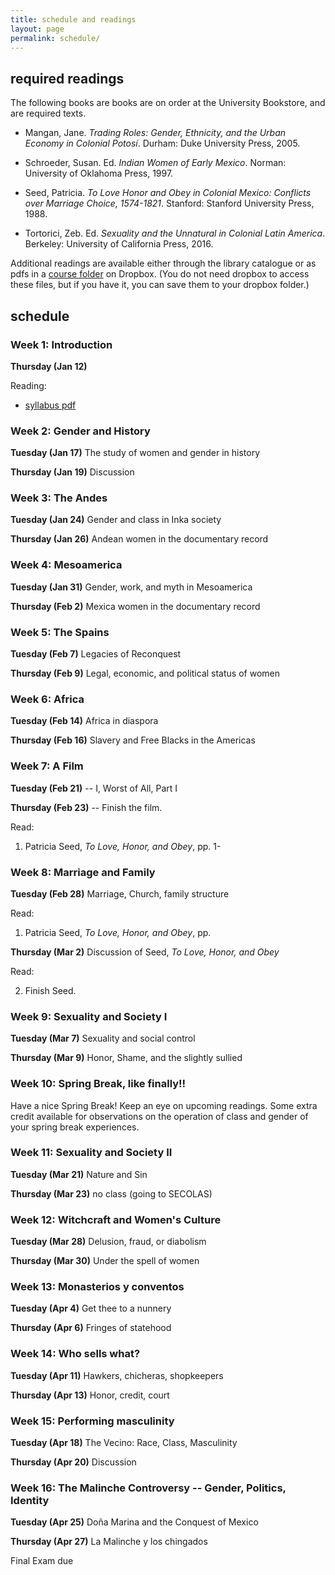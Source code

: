 ```yaml
---
title: schedule and readings
layout: page
permalink: schedule/
---
```


## required readings

The following books are books are on order at the University Bookstore, and are
required texts.

* Mangan, Jane. *Trading Roles: Gender, Ethnicity, and the Urban Economy in
  Colonial Potosí*. Durham: Duke University Press, 2005.

* Schroeder, Susan. Ed. *Indian Women of Early Mexico*. Norman: University of
  Oklahoma Press, 1997.

* Seed, Patricia. *To Love Honor and Obey in Colonial Mexico: Conflicts over
  Marriage Choice, 1574-1821*. Stanford: Stanford University Press, 1988.

* Tortorici, Zeb. Ed. *Sexuality and the Unnatural in Colonial Latin America*.
  Berkeley: University of California Press, 2016.

Additional readings are available either through the library catalogue or as
pdfs in a [course folder]() on Dropbox. (You do not need dropbox to access
these files, but if you have it, you can save them to your dropbox folder.)

## schedule

### Week 1: Introduction

**Thursday (Jan 12)**

Reading:

* [syllabus pdf]()


### Week 2: Gender and History

**Tuesday (Jan 17)** The study of women and gender in history

**Thursday (Jan 19)** Discussion


### Week 3: The Andes

**Tuesday (Jan 24)** Gender and class in Inka society


**Thursday (Jan 26)** Andean women in the documentary record

### Week 4: Mesoamerica

**Tuesday (Jan 31)** Gender, work, and myth in Mesoamerica

**Thursday (Feb 2)** Mexica women in the documentary record

### Week 5: The Spains

**Tuesday (Feb 7)** Legacies of Reconquest

**Thursday (Feb 9)** Legal, economic, and political status of women


### Week 6: Africa

**Tuesday (Feb 14)** Africa in diaspora

**Thursday (Feb 16)** Slavery and Free Blacks in the Americas


### Week 7: A Film

**Tuesday (Feb 21)** -- I, Worst of All, Part I

**Thursday (Feb 23)** -- Finish the film.

Read:

1. Patricia Seed, *To Love, Honor, and Obey*, pp. 1-

### Week 8: Marriage and Family

**Tuesday (Feb 28)** Marriage, Church, family structure

Read:

1. Patricia Seed, *To Love, Honor, and Obey*, pp. 

**Thursday (Mar 2)** Discussion of Seed, *To Love, Honor, and Obey*

Read:

2. Finish Seed.


### Week 9: Sexuality and Society I

**Tuesday (Mar 7)** Sexuality and social control


**Thursday (Mar 9)** Honor, Shame, and the slightly sullied


### Week 10: Spring Break, like finally!!

Have a nice Spring Break! Keep an eye on upcoming readings. Some extra credit
available for observations on the operation of class and gender of your
spring break experiences.

### Week 11:  Sexuality and Society II

**Tuesday (Mar 21)** Nature and Sin

**Thursday (Mar 23)** no class (going to SECOLAS)


### Week 12: Witchcraft and Women's Culture

**Tuesday (Mar 28)** Delusion, fraud, or diabolism

**Thursday (Mar 30)** Under the spell of women


### Week 13: Monasterios y conventos 

**Tuesday (Apr 4)** Get thee to a nunnery

**Thursday (Apr 6)** Fringes of statehood


### Week 14: Who sells what?

**Tuesday (Apr 11)** Hawkers, chicheras, shopkeepers

**Thursday (Apr 13)** Honor, credit, court


### Week 15: Performing masculinity

**Tuesday (Apr 18)** The Vecino: Race, Class, Masculinity

**Thursday (Apr 20)** Discussion


### Week 16: The Malinche Controversy -- Gender, Politics, Identity 

**Tuesday (Apr 25)** Doña Marina and the Conquest of Mexico

**Thursday (Apr 27)** La Malinche y los chingados


Final Exam due







